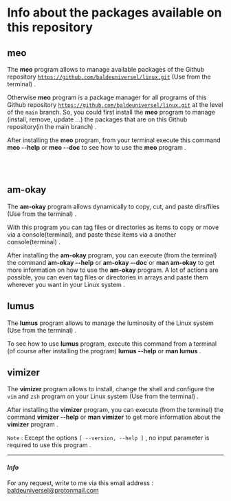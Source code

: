 # Info about the packages available on this repository




## meo

The **meo** program allows to manage available packages of the Github 
repository [`https://github.com/baldeuniversel/linux.git`](https://github.com/baldeuniversel/linux.git)
(Use from the terminal) .


Otherwise **meo** program is a package manager for all programs
of this Github repository [`https://github.com/baldeuniversel/linux.git`](https://github.com/baldeuniversel/linux.git)
at the level of the `main` branch. So, you could first install the
**meo** program to manage (install, remove, update ...) the packages
that are on this Github repository(in the main branch) .


After installing the **meo** program, from your terminal execute this
command **meo --help** or **meo --doc** to see how to use the **meo** program .


<br /> <br />

## am-okay

The **am-okay** program allows dynamically to copy, cut, and paste 
dirs/files (Use from the terminal) .


With this program you can tag files or directories as items to copy or move 
via a console(terminal), and paste these items via a another console(terminal) .


After installing the **am-okay** program, you can execute (from the terminal) the 
command **am-okay --help** or **am-okay --doc** or **man am-okay** to get more information 
on how to use the **am-okay** program. A lot of actions are possible, you can even tag 
files or directories in arrays and paste them wherever you want in your Linux system .




## lumus

The **lumus** program allows to manage the luminosity of the Linux system 
(Use from the terminal) .

To see how to use **lumus** program, execute this command from a 
terminal (of course after installing the program) **lumus --help** or **man lumus** .




## vimizer

The **vimizer** program allows to install, change the shell and configure 
the `vim` and `zsh` program on your Linux system (Use from the terminal) .

After installing the **vimizer** program, you can execute (from the terminal) 
the command **vimizer --help** or **man vimizer** to get more information about the 
**vimizer** program .

`Note` : Except the options `[ --version, --help ]` , no input parameter is required 
to use this program .



---
#### *Info*
For any request, write to me via this email address : 
[baldeuniversel@protonmail.com](mailto:baldeuniversel@protonmail.com)
